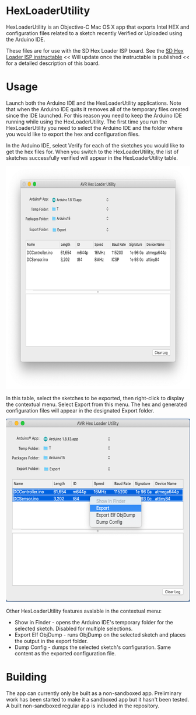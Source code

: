 # HexLoaderUtility

HexLoaderUtility is an Objective-C Mac OS X app that exports Intel HEX and configuration files related to a sketch recently Verified or Uploaded using the Arduino IDE.

These files are for use with the SD Hex Loader ISP board.  See the [SD Hex Loader ISP instructable](https://github.com) << Will update once the instructable is published << for a detailed description of this board.

# Usage
Launch both the Arduino IDE and the HexLoaderUtility applications.  Note that when the Arduino IDE quits it removes all of the temporary files created since the IDE launched.  For this reason you need to keep the Arduino IDE running while using the HexLoaderUtility.  The first time you run the HexLoaderUtility you need to select the Arduino IDE and the folder where you would like to export the hex and configuration files.

In the Arduino IDE, select Verify for each of the sketches you would like to get the hex files for.  When you switch to the HexLoaderUtility, the list of sketches successfully verified will appear in the HexLoaderUtility table.

<p align="center">
  <img width="712" height="609" src="MainWAtLaunch.png">
</p>

In this table, select the sketches to be exported, then right-click to display the contextual menu.  Select Export from this menu.  The hex and generated configuration files will appear in the designated Export folder.

<p align="center">
  <img width="601" height="500" src="ExportExample.png">
</p>

Other HexLoaderUtility features avalable in the contextual menu:
- Show in Finder - opens the Arduino IDE's temporary folder for the selected sketch.  Disabled for multiple selections.
- Export Elf ObjDump - runs ObjDump on the selected sketch and places the output in the export folder.
- Dump Config - dumps the selected sketch's configuration.  Same content as the exported configuration file.

# Building
The app can currently only be built as a non-sandboxed app.  Preliminary work has been started to make it a sandboxed app but it hasn't been tested. A built non-sandboxed regular app is included in the repository. 